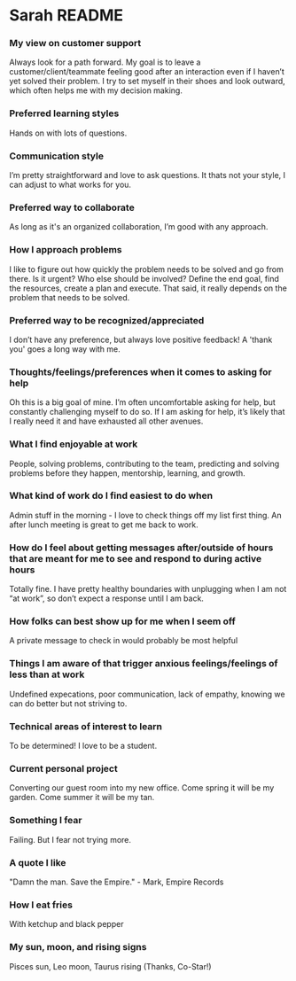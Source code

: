 # Sarah README

### My view on customer support

Always look for a path forward. My goal is to leave a customer/client/teammate feeling good after an interaction even if I haven’t yet solved their problem. I try to set myself in their shoes and look outward, which often helps me with my decision making.

### Preferred learning styles

Hands on with lots of questions.

### Communication style

I’m pretty straightforward and love to ask questions. It thats not your style, I can adjust to what works for you.

### Preferred way to collaborate

As long as it's an organized collaboration, I’m good with any approach.

### How I approach problems

I like to figure out how quickly the problem needs to be solved and go from there. Is it urgent? Who else should be involved? Define the end goal, find the resources, create a plan and execute. That said, it really depends on the problem that needs to be solved.

### Preferred way to be recognized/appreciated

I don’t have any preference, but always love positive feedback! A 'thank you' goes a long way with me.

### Thoughts/feelings/preferences when it comes to asking for help

Oh this is a big goal of mine. I’m often uncomfortable asking for help, but constantly challenging myself to do so. If I am asking for help, it’s likely that I really need it and have exhausted all other avenues.

### What I find enjoyable at work

People, solving problems, contributing to the team, predicting and solving problems before they happen, mentorship, learning, and growth.

### What kind of work do I find easiest to do when

Admin stuff in the morning - I love to check things off my list first thing. An after lunch meeting is great to get me back to work.

### How do I feel about getting messages after/outside of hours that are meant for me to see and respond to during active hours

Totally fine. I have pretty healthy boundaries with unplugging when I am not “at work”, so don’t expect a response until I am back.

### How folks can best show up for me when I seem off

A private message to check in would probably be most helpful

### Things I am aware of that trigger anxious feelings/feelings of less than at work

Undefined expecations, poor communication, lack of empathy, knowing we can do better but not striving to.

### Technical areas of interest to learn

To be determined! I love to be a student.

### Current personal project

Converting our guest room into my new office. Come spring it will be my garden. Come summer it will be my tan.

### Something I fear

Failing. But I fear not trying more.

### A quote I like

"Damn the man. Save the Empire." - Mark, Empire Records

### How I eat fries

With ketchup and black pepper

### My sun, moon, and rising signs

Pisces sun, Leo moon, Taurus rising (Thanks, Co-Star!)
